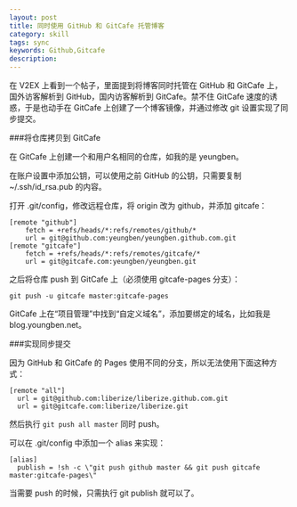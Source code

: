 ```yaml
---
layout: post
title: 同时使用 GitHub 和 GitCafe 托管博客
category: skill
tags: sync
keywords: Github,Gitcafe
description:
---
```


在 V2EX 上看到一个帖子，里面提到将博客同时托管在 GitHub 和 GitCafe 上，国外访客解析到 GitHub，国内访客解析到 GitCafe。禁不住 GitCafe 速度的诱惑，于是也动手在 GitCafe 上创建了一个博客镜像，并通过修改 git 设置实现了同步提交。

###将仓库拷贝到 GitCafe

在 GitCafe 上创建一个和用户名相同的仓库，如我的是 yeungben。

在账户设置中添加公钥，可以使用之前 GitHub 的公钥，只需要复制 ~/.ssh/id_rsa.pub 的内容。

打开 .git/config，修改远程仓库，将 origin 改为 github，并添加 gitcafe：

    [remote "github"]
        fetch = +refs/heads/*:refs/remotes/github/*
        url = git@github.com:yeungben/yeungben.github.com.git
    [remote "gitcafe"]
        fetch = +refs/heads/*:refs/remotes/gitcafe/*
        url = git@gitcafe.com:yeungben/yeungben.git

之后将仓库 push 到 GitCafe 上（必须使用 gitcafe-pages 分支）：

    git push -u gitcafe master:gitcafe-pages

GitCafe 上在“项目管理”中找到“自定义域名”，添加要绑定的域名，比如我是 blog.youngben.net。

###实现同步提交

因为 GitHub 和 GitCafe 的 Pages 使用不同的分支，所以无法使用下面这种方式：

    [remote "all"]
      url = git@github.com:liberize/liberize.github.com.git
      url = git@gitcafe.com:liberize/liberize.git

然后执行 `git push all master` 同时 push。

可以在 .git/config 中添加一个 alias 来实现：

    [alias]
      publish = !sh -c \"git push github master && git push gitcafe master:gitcafe-pages\"

当需要 push 的时候，只需执行 git publish 就可以了。

